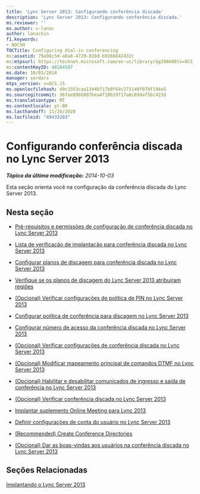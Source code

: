 ```yaml
---
title: 'Lync Server 2013: Configurando conferência discada'
description: 'Lync Server 2013: Configurando conferência discada.'
ms.reviewer: ''
ms.author: v-lanac
author: lanachin
f1.keywords:
- NOCSH
TOCTitle: Configuring dial-in conferencing
ms:assetid: 79a98c5d-a0a8-4729-828d-b9166842432c
ms:mtpsurl: https://technet.microsoft.com/en-us/library/Gg398600(v=OCS.15)
ms:contentKeyID: 48184587
ms.date: 10/03/2014
manager: serdars
mtps_version: v=OCS.15
ms.openlocfilehash: d9c3353caa1344b717b0f64c271149f078f194e5
ms.sourcegitcommit: 36fee89bb887bea4f18b19f17a8c69daf5bc423d
ms.translationtype: MT
ms.contentlocale: pt-BR
ms.lasthandoff: 11/26/2020
ms.locfileid: "49433203"
---
```

# <a name="configuring-dial-in-conferencing-in-lync-server-2013"></a>Configurando conferência discada no Lync Server 2013

<div data-xmlns="http://www.w3.org/1999/xhtml">

<div class="topic" data-xmlns="http://www.w3.org/1999/xhtml" data-msxsl="urn:schemas-microsoft-com:xslt" data-cs="https://msdn.microsoft.com/">

<div data-asp="https://msdn2.microsoft.com/asp">



</div>

<div id="mainSection">

<div id="mainBody">

<span> </span>

_**Tópico da última modificação:** 2014-10-03_

Esta seção orienta você na configuração da conferência discada do Lync Server 2013.

<div>

## <a name="in-this-section"></a>Nesta seção

  - [Pré-requisitos e permissões de configuração de conferência discada no Lync Server 2013](lync-server-2013-dial-in-conferencing-configuration-prerequisites-and-permissions.md)

  - [Lista de verificação de implantação para conferência discada no Lync Server 2013](lync-server-2013-deployment-checklist-for-dial-in-conferencing.md)

  - [Configurar planos de discagem para conferência discada no Lync Server 2013](lync-server-2013-configure-dial-plans-for-dial-in-conferencing.md)

  - [Verifique se os planos de discagem do Lync Server 2013 atribuiram regiões](lync-server-2013-make-sure-dial-plans-have-assigned-regions.md)

  - [(Opcional) Verificar configurações de política de PIN no Lync Server 2013](lync-server-2013-optional-verify-pin-policy-settings.md)

  - [Configurar política de conferência para discagem no Lync Server 2013](lync-server-2013-configure-conferencing-policy-for-dial-in.md)

  - [Configurar número de acesso da conferência discada no Lync Server 2013](lync-server-2013-configure-dial-in-conferencing-access-numbers.md)

  - [(Opcional) Verificar configurações de conferência discada no Lync Server 2013](lync-server-2013-optional-verify-dial-in-conferencing-settings.md)

  - [(Opcional) Modificar mapeamento principal de comandos DTMF no Lync Server 2013](lync-server-2013-optional-modify-key-mapping-for-dtmf-commands.md)

  - [(Opcional) Habilitar e desabilitar comunicados de ingresso e saída de conferência no Lync Server 2013](lync-server-2013-optional-enable-and-disable-conference-join-and-leave-announcements.md)

  - [(Opcional) Verificar conferência discada no Lync Server 2013](lync-server-2013-optional-verify-dial-in-conferencing.md)

  - [Implantar suplemento Online Meeting para Lync 2013](lync-server-2013-deploy-the-online-meeting-add-in-for-lync-2013.md)

  - [Definir configurações de conta do usuário no Lync Server 2013](lync-server-2013-configure-user-account-settings.md)

  - [(Recommended) Create Conference Directories](recommended-create-conference-directories.md)

  - [(Opcional) Dar as boas-vindas aos usuários na conferência discada no Lync Server 2013](lync-server-2013-optional-welcome-users-to-dial-in-conferencing.md)

</div>

<div>

## <a name="related-sections"></a>Seções Relacionadas

[Implantando o Lync Server 2013](lync-server-2013-deploying-lync-server.md)

</div>

</div>

<span> </span>

</div>

</div>

</div>

